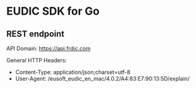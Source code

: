 # EUDIC SDK for Go

## REST endpoint

API Domain: https://api.frdic.com

General HTTP Headers:

- Content-Type: application/json;charset=utf-8
- User-Agent: /eusoft_eudic_en_mac/4.0.2/A4:83:E7:90:13:5D/explain/